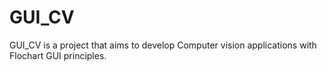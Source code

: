# GUI_CV
GUI_CV is a project that aims to develop Computer vision applications with Flochart GUI principles.
